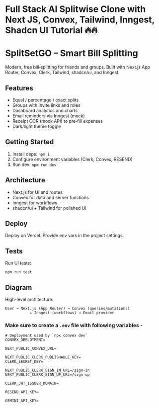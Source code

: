 # Full Stack AI Splitwise Clone with Next JS, Convex, Tailwind, Inngest, Shadcn UI Tutorial 🔥🔥


# SplitSetGO – Smart Bill Splitting

Modern, free bill‑splitting for friends and groups. Built with Next.js App Router, Convex, Clerk, Tailwind, shadcn/ui, and Inngest.

## Features
- Equal / percentage / exact splits
- Groups with invite links and roles
- Dashboard analytics and charts
- Email reminders via Inngest (mock)
- Receipt OCR (mock API) to pre‑fill expenses
- Dark/light theme toggle

## Getting Started
1. Install deps: `npm i`
2. Configure environment variables (Clerk, Convex, RESEND)
3. Run dev: `npm run dev`

## Architecture
- Next.js for UI and routes
- Convex for data and server functions
- Inngest for workflows
- shadcn/ui + Tailwind for polished UI

## Deploy
Deploy on Vercel. Provide env vars in the project settings.

## Tests
Run UI tests:
```
npm run test
```

## Diagram
High-level architecture:
```
User → Next.js (App Router) → Convex (queries/mutations)
           ↘ Inngest (workflows) → Email provider
```

### Make sure to create a `.env` file with following variables -

```
# Deployment used by `npx convex dev`
CONVEX_DEPLOYMENT=

NEXT_PUBLIC_CONVEX_URL=

NEXT_PUBLIC_CLERK_PUBLISHABLE_KEY=
CLERK_SECRET_KEY=

NEXT_PUBLIC_CLERK_SIGN_IN_URL=/sign-in
NEXT_PUBLIC_CLERK_SIGN_UP_URL=/sign-up

CLERK_JWT_ISSUER_DOMAIN=

RESEND_API_KEY=

GEMINI_API_KEY=
```
